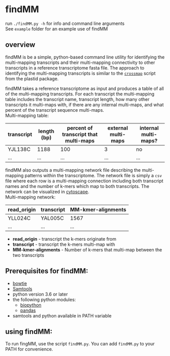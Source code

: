 # findMM

run `./findMM.py -h` for info and command line arguments <br>
See `example` folder for an example use of findMM <br>

## overview
findMM is be a simple, python-based command line utility for identifying the multi-mapping transcripts and their multi-mapping connectivity to other transcripts in a reference transcriptome fasta file. The approach to identifying the multi-mapping transcripts is similar to the [`crossmap`](https://plastid.readthedocs.io/en/latest/generated/plastid.bin.crossmap.html) script from the plastid package.

findMM takes a reference transcriptome as input and produces a table of all of the multi-mapping transcripts. For each transcript the multi-mapping table includes the transcript name, transcript length, how many other transcripts it multi-maps with, if there are any internal multi-maps, and what percent of the transcript sequence multi-maps.
<br>Multi-mapping table:

| transcript | length (bp) | percent of transcript that multi-maps | external multi-maps | internal multi-maps? |
| ---------- | ----------- | ------------------------------------ | ------------------ | -------------------- |
| YJL138C  	 | 1188        | 100                                  | 3                  | no                   |
| ...      	 | ...         | ...                                  | ...                | ...                  |

findMM also outputs a multi-mapping network file describing the multi-mapping patterns within the transcriptome. The network file is simply a `csv` file where each row is a multi-mapping connection including both transcript names and the number of k-mers which map to both transcripts. The network can be visualized in [cytoscape](https://cytoscape.org/).
<br>Multi-mapping network:

| read_origin | transcript | MM-kmer-alignments |
| ----------  | ---------- | ------------------ |
| YLL024C  	  | YAL005C    | 1567               |
| ...      	  | ...        | ...                |
- **read_origin** - transcript the k-mers originate from
- **transcript** - transcript the k-mers multi-map with
- **MM-kmer-alignments** - Number of k-mers that multi-map between the two transcripts


## Prerequisites for findMM:
- [bowtie](http://bowtie-bio.sourceforge.net/index.shtml)
- [Samtools](http://www.htslib.org/)
- python version 3.6 or later
- the following python modules:
	- [biopython](https://biopython.org/wiki/Download)
	- [pandas](https://pandas.pydata.org/pandas-docs/stable/install.html)
- samtools and python available in PATH variable

## using findMM:

To run fingMM, use the script `findMM.py`. You can add `findMM.py` to your PATH for convenience.


